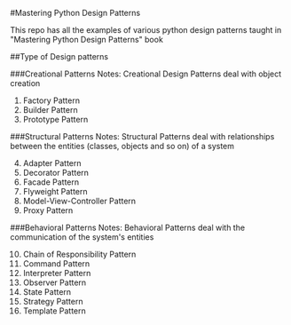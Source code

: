 #Mastering Python Design Patterns

This repo has all the examples of various python design patterns taught in "Mastering Python Design Patterns" book

##Type of Design patterns

###Creational Patterns
Notes: Creational Design Patterns deal with object creation

1. Factory Pattern
2. Builder Pattern
3. Prototype Pattern


###Structural Patterns
Notes: Structural Patterns deal with relationships between the entities (classes, objects and so on) of a system

4. Adapter Pattern
5. Decorator Pattern
6. Facade Pattern
7. Flyweight Pattern
8. Model-View-Controller Pattern
9. Proxy Pattern

###Behavioral Patterns
Notes: Behavioral Patterns deal with the communication of the system's entities

10. Chain of Responsibility Pattern
11. Command Pattern
12. Interpreter Pattern
13. Observer Pattern
14. State Pattern
15. Strategy Pattern
16. Template Pattern